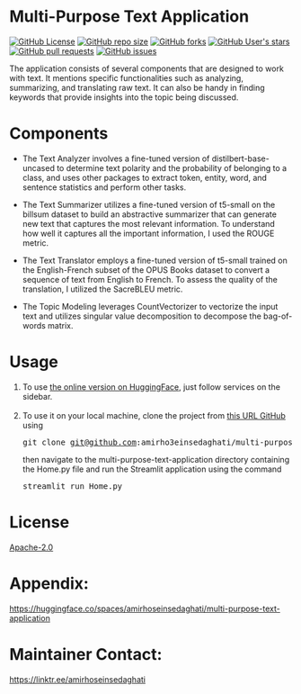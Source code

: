 # Multi-Purpose Text Application
[![GitHub License](https://img.shields.io/github/license/amirho3einsedaghati/multi-purpose-text-application?color=yellow)](https://github.com/amirho3einsedaghati/multi-purpose-text-application/blob/main/LICENSE)
[![GitHub repo size](https://img.shields.io/github/repo-size/amirho3einsedaghati/multi-purpose-text-application?color=red)](https://github.com/amirho3einsedaghati/multi-purpose-text-application/)
[![GitHub forks](https://img.shields.io/github/forks/amirho3einsedaghati/multi-purpose-text-application?color=yellow)](https://github.com/amirho3einsedaghati/multi-purpose-text-application/forks)
[![GitHub User's stars](https://img.shields.io/github/stars/amirho3einsedaghati/multi-purpose-text-application?color=red)](https://github.com/amirho3einsedaghati/multi-purpose-text-application/stargazers)
[![GitHub pull requests](https://img.shields.io/github/issues-pr/amirho3einsedaghati/multi-purpose-text-application?color=yellow)](https://github.com/amirho3einsedaghati/multi-purpose-text-application/pulls)
[![GitHub issues](https://img.shields.io/github/issues-raw/amirho3einsedaghati/multi-purpose-text-application?color=red)](https://github.com/amirho3einsedaghati/multi-purpose-text-application/issues)

<p>
The application consists of several components that are designed to work with text. It mentions specific functionalities such as analyzing, summarizing, and translating raw text. It can also be handy in finding keywords that provide insights into the topic being discussed.
</p>

# Components

- The Text Analyzer involves a fine-tuned version of distilbert-base-uncased to determine text polarity and the probability of belonging to a class, and uses other packages to extract token, entity, word, and sentence statistics and perform other tasks.

- The Text Summarizer utilizes a fine-tuned version of t5-small on the billsum dataset to build an abstractive summarizer that can generate new text that captures the most relevant information. To understand how well it captures all the important information, I used the ROUGE metric.

- The Text Translator employs a fine-tuned version of t5-small trained on the English-French subset of the OPUS Books dataset to convert a sequence of text from English to French. To assess the quality of the translation, I utilized the SacreBLEU metric.

- The Topic Modeling leverages CountVectorizer to vectorize the input text and utilizes singular value decomposition to decompose the bag-of-words matrix.

# Usage
1. To use <a href="https://huggingface.co/spaces/amirhoseinsedaghati/multi-purpose-text-application">the online version on HuggingFace</a>, just follow services on the sidebar.
<br></br>
2. To use it on your local machine, clone the project from <a href="https://github.com/amirho3einsedaghati/multi-purpose-text-application">this URL GitHub</a> using <pre>git clone git@github.com:amirho3einsedaghati/multi-purpose-text-application.git</pre> then navigate to the multi-purpose-text-application directory containing the Home.py file and run the Streamlit application using the command <pre>streamlit run Home.py</pre>

# License
<a href="https://github.com/amirho3einsedaghati/multi-purpose-text-application/blob/main/LICENSE">Apache-2.0</a>

# Appendix:
<a href="https://huggingface.co/spaces/amirhoseinsedaghati/multi-purpose-text-application">https://huggingface.co/spaces/amirhoseinsedaghati/multi-purpose-text-application</a>

# Maintainer Contact:
<a href="https://linktr.ee/amirhoseinsedaghati">https://linktr.ee/amirhoseinsedaghati</a>
